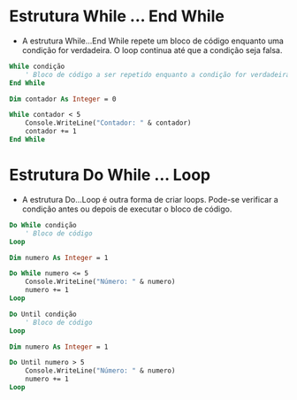 # Estrutura While ... End While

- A estrutura While...End While repete um bloco de código enquanto uma condição for verdadeira. O loop continua até que a condição seja falsa.

~~~vb
While condição
    ' Bloco de código a ser repetido enquanto a condição for verdadeira
End While
~~~

~~~vb
Dim contador As Integer = 0

While contador < 5
    Console.WriteLine("Contador: " & contador)
    contador += 1
End While
~~~

# Estrutura Do While ... Loop

- A estrutura Do...Loop é outra forma de criar loops. Pode-se verificar a condição antes ou depois de executar o bloco de código.

~~~vb
Do While condição
    ' Bloco de código
Loop
~~~

~~~vb
Dim numero As Integer = 1

Do While numero <= 5
    Console.WriteLine("Número: " & numero)
    numero += 1
Loop
~~~

~~~vb
Do Until condição
    ' Bloco de código
Loop
~~~

~~~vb
Dim numero As Integer = 1

Do Until numero > 5
    Console.WriteLine("Número: " & numero)
    numero += 1
Loop
~~~
